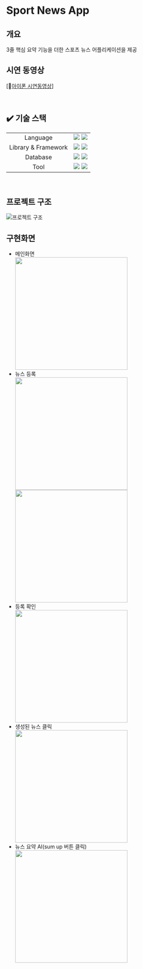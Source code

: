 # Sport News App

## 개요

3줄 핵심 요약 기능을 더한 스포츠 뉴스 어플리케이션을 제공

## 시연 동영상
[🍎[아이폰 시연동영상](https://www.youtube.com/watch?v=BEr2VlrXqks)]

<br/>

## ✔️ 기술 스택
<div>
<table>
   <tr>
      <td colspan="2" align="center">
        Language
      </td>
      <td colspan="4">
        <img src="https://img.shields.io/badge/java-007396?style=for-the-badge&logo=java&logoColor=white">
        <img src="https://img.shields.io/badge/swift-F05138?style=for-the-badge&logo=swift&logoColor=white">
      </td>
   </tr>
   <tr>
      <td colspan="2" align="center">
        Library & Framework
      </td>
      <td colspan="4">
        <img src="https://img.shields.io/badge/springboot-6DB33F?style=for-the-badge&logo=springboot&logoColor=white"> 
        <img src="https://img.shields.io/badge/spring data jpa-6DB33F?style=for-the-badge&logo=springboot&logoColor=white"> 
      </td>
   </tr>
   <tr>
      <td colspan="2" align="center">
        Database
      </td>
      <td colspan="4">
        <img src="https://img.shields.io/badge/mysql-4479A1?style=for-the-badge&logo=mysql&logoColor=white">
        <img src="https://img.shields.io/badge/amazon rds-527FFF?style=for-the-badge&logo=amazonrds&logoColor=white">
      </td>
   </tr>
   <tr>
      <td colspan="2" align="center">
        Tool
      </td>
      <td colspan="4">
          <img src="https://img.shields.io/badge/intellijidea-000000?style=for-the-badge&logo=intellijidea&logoColor=white">
          <img src="https://img.shields.io/badge/xcode-147EFB?style=for-the-badge&logo=xcode&logoColor=white">
      </td>
   </tr>
</table>
</div>
<br/>

## 프로젝트 구조
![프로젝트 구조](https://github.com/jihohyeseong/IOS-mini-project/blob/main/image/%EA%B5%AC%EC%A1%B0.png)
<br/>

## 구현화면

<ul>
    <li>메인화면</li>
        <img src="https://github.com/jihohyeseong/IOS-mini-project/blob/main/image/%EB%A9%94%EC%9D%B8.png" width="300">
    <li>뉴스 등록</li>
        <img src="https://github.com/jihohyeseong/IOS-mini-project/blob/main/image/1.png" width="300">
        <img src="https://github.com/jihohyeseong/IOS-mini-project/blob/main/image/2.png" width="300">
    <li>등록 확인</li>
        <img src="https://github.com/jihohyeseong/IOS-mini-project/blob/main/image/%EC%A0%80%EC%9E%A5.png" width="300">
    <li>생성된 뉴스 클릭</li>
        <img src="https://github.com/jihohyeseong/IOS-mini-project/blob/main/image/%EA%B8%B0%EC%82%AC.png" width="300">
    <li>뉴스 요약 AI(sum up 버튼 클릭)</li>
        <img src="https://github.com/jihohyeseong/IOS-mini-project/blob/main/image/%EC%9A%94%EC%95%BD.png" width="300">
</ul>
